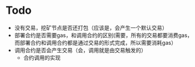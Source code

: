# Todo

- 没有交易，挖矿节点是否还打包（应该是，会产生一个默认交易）
- 部署合约是否需要gas，和调用合约的区别(需要，所有的交易都要消费gas，而部署合约和调用合约都是通过交易的形式完成，所以需要消耗gas）
- 调用合约是否会产生交易（会，调用就是由交易触发的）
	- 合约调用的实现
